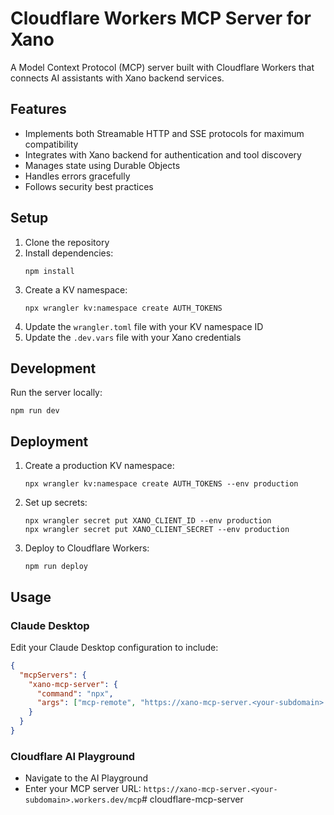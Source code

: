# Cloudflare Workers MCP Server for Xano

A Model Context Protocol (MCP) server built with Cloudflare Workers that connects AI assistants with Xano backend services.

## Features

- Implements both Streamable HTTP and SSE protocols for maximum compatibility
- Integrates with Xano backend for authentication and tool discovery
- Manages state using Durable Objects
- Handles errors gracefully
- Follows security best practices

## Setup

1. Clone the repository
2. Install dependencies:
   ```
   npm install
   ```
3. Create a KV namespace:
   ```
   npx wrangler kv:namespace create AUTH_TOKENS
   ```
4. Update the `wrangler.toml` file with your KV namespace ID
5. Update the `.dev.vars` file with your Xano credentials

## Development

Run the server locally:
```
npm run dev
```

## Deployment

1. Create a production KV namespace:
   ```
   npx wrangler kv:namespace create AUTH_TOKENS --env production
   ```
2. Set up secrets:
   ```
   npx wrangler secret put XANO_CLIENT_ID --env production
   npx wrangler secret put XANO_CLIENT_SECRET --env production
   ```
3. Deploy to Cloudflare Workers:
   ```
   npm run deploy
   ```

## Usage

### Claude Desktop
Edit your Claude Desktop configuration to include:
```json
{
  "mcpServers": {
    "xano-mcp-server": {
      "command": "npx",
      "args": ["mcp-remote", "https://xano-mcp-server.<your-subdomain>.workers.dev/sse"]
    }
  }
}
```

### Cloudflare AI Playground
- Navigate to the AI Playground
- Enter your MCP server URL: `https://xano-mcp-server.<your-subdomain>.workers.dev/mcp`# cloudflare-mcp-server

